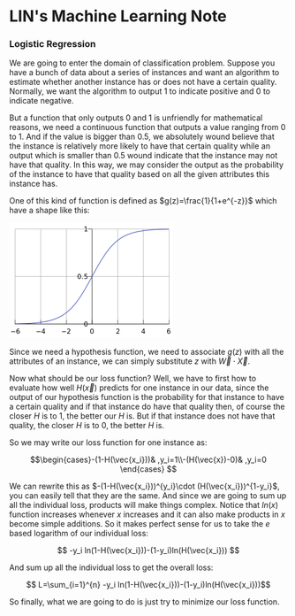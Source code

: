 # LIN's Machine Learning Note

### Logistic Regression

We are going to enter the domain of classification problem. Suppose you have a bunch of data about a series of instances and want an algorithm to estimate whether another instance has or does not have a certain quality. Normally, we want the algorithm to output 1 to indicate positive and 0 to indicate negative.  

But a function that only outputs 0 and 1 is unfriendly for mathematical reasons, we need a continuous function that outputs a value ranging from 0 to 1. And if the value is bigger than 0.5, we absolutely wound believe that the instance is relatively more likely to have that certain quality while an output which is smaller than 0.5 wound indicate that the instance may not have that quality. In this way, we may consider the output as the probability of the instance to have that quality based on all the given attributes this instance has. 

One of this kind of function is defined as  $g(z)=\frac{1}{1+e^{-z}}$  which have a shape like this: 

 ![sigmoid-function](../pic/sigmoid-function.png)

Since we need a hypothesis function, we need to associate $g(z)$ with all the attributes of an instance, we can simply substitute $z$ with $\vec{W}\cdot \vec{X}$. 

Now what should be our loss function? Well, we have to first how to evaluate how well $H(\vec{x})$ predicts for one instance in our data, since the output of our hypothesis function is the probability for that instance to have a certain quality and if that instance do have that quality then, of course the closer $H$ is to 1, the better our $H$ is. But if that instance does not have that quality, the closer $H$ is to 0, the better $H$ is.

So we may write our loss function for one instance as: 

$$\begin{cases}-(1-H(\vec{x_i}))& ,y_i=1\\-(H(\vec{x})-0)& ,y_i=0  \end{cases} $$

We can rewrite this as $-(1-H(\vec{x_i}))^{y_i}\cdot (H(\vec{x_i}))^{1-y_i}$, you can easily tell that they are the same.  And since  we are going to sum up all the individual loss, products will make things complex. Notice that $ln(x)$ function increases whenever $x$ increases and it can also make products in $x$ become simple additions. So it makes perfect sense for us to take the $e$ based logarithm of our individual loss: 

$$ -y_i ln(1-H(\vec{x_i}))-(1-y_i)ln(H(\vec{x_i})) $$

And sum up all the individual loss to get the overall loss: 

 $$ L=\sum_{i=1}^{n} -y_i ln(1-H(\vec{x_i}))-(1-y_i)ln(H(\vec{x_i}))$$

So finally, what we are going to do is just try to minimize our loss function.